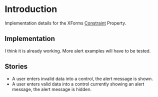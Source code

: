 # Introduction #

Implementation details for the XForms [Constraint](http://www.w3.org/TR/xforms11/#model-prop-constraint) Property.

## Implementation ##

I think it is already working.  More alert examples will have to be tested.

## Stories ##
  * A user enters invalid data into a control, the alert message is shown.
  * A user enters valid data into a control currently showing an alert message, the alert message is hidden.